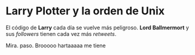 # Larry Plotter y la orden de Unix

El código de **Larry** cada día se vuelve más peligroso. **Lord Ballmermort** y sus *followers* tienen cada vez más *retweets*.

Mira. paso. Brooooo hartaaaaa me tiene